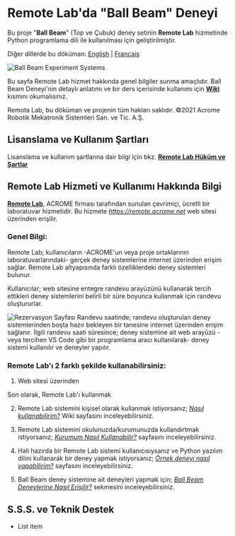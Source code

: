 # Remote Lab'da "Ball Beam" Deneyi 
Bu proje "**Ball Beam**" (Top ve Çubuk) deney setinin **Remote Lab** hizmetinde Python programlama dili ile kullanılması için geliştirilmiştir. 

Diğer dillerde bu döküman:  [English](https://github.com/candancaner/ball-beam/blob/main/README.md)  |  [Français](https://github.com/candancaner/ball-beam/blob/main/lang/french/ReadMe.md/)

![Ball Beam Experiment Systems](https://github.com/candancaner/ball-beam/raw/main/images/bb_remotelab.png)

Bu sayfa Remote Lab hizmet hakkında genel bilgiler sunma amaçlıdır. Ball Beam Deneyi'nin detaylı anlatımı ve bir ders içerisinde kullanımı için [**Wiki**](https://github.com/candancaner/ball-beam/wiki) kısmını okumalısınız.

Remota Lab, bu döküman ve projenin tüm hakları saklıdır. 
©2021 Acrome Robotik Mekatronik Sistemleri San. ve Tic. A.Ş. 

## Lisanslama ve Kullanım Şartları
Lisanslama ve kullanım şartlarına dair bilgi için bkz. [**Remote Lab Hüküm ve Şartlar**](https://remote.acrome.net/hukum-sartlar)

## Remote Lab Hizmeti ve Kullanımı Hakkında Bilgi
[**Remote Lab**](https://remote.acrome.net/), ACROME firması tarafından sunulan çevrimiçi, ücretli bir laboratuvar hizmetidir. Bu hizmete *https://remote.acrome.net* web sitesi üzerinden erişilir.

### Genel Bilgi: 
Remote Lab; kullanıcıların  -ACROME'un veya proje ortaklarının laboratuvarlarındaki-  gerçek deney sistemlerine  internet üzerinden erişim sağlar. Remote Lab altyapısında farklı özelliklerdeki deney sistemleri bulunur. 

Kullanıcılar; web sitesine entegre randevu arayüzünü kullanarak tercih ettikleri deney sistemlerini belirli bir süre boyunca kullanmak için randevu oluştururlar. <br>

![Rezervasyon Sayfası](https://raw.githubusercontent.com/candancaner/ball-beam/268dc266d5f0e06884020fc30e136ab4c9fb2ba8/images/BBT%20Booking.PNG)
Randevu saatinde; randevu oluşturulan deney sistemlerinden boşta hazır bekleyen bir tanesine internet üzerinden erişim sağlanır. İlgili randevu saati süresince; deney sistemine ait web arayüzü -veya tercihen VS Code gibi bir programlama aracı kullanılarak- deney sistemi kullanılır ve deneyler yapılır.

### Remote Lab'ı 2 farklı şekilde kullanabilirsiniz:

 1. Web sitesi üzerinden 

Son olarak, Remote Lab'ı kullanmak 

 2. Remote Lab sistemini kişisel olarak kullanmak istiyorsanız; [*Nasıl kullanabilirim?*](https://github.com/candancaner/ball-beam/wiki/T%C3%BCrk%C3%A7e:-1_Nas%C4%B1l-Kullanabilirim%3F) Wiki sayfasını inceleyebilirsiniz.

 3. Remote Lab sistemini okulunuzda/kurumunuzda kullandırtmak istiyorsanız; [*Kurumum Nasıl Kullanabilir?*](https://github.com/candancaner/ball-beam/wiki/T%C3%BCrk%C3%A7e:-2_Kurumum-Nas%C4%B1l-Kullanabilir%3F) sayfasını inceleyebilirsiniz.

 4. Hali hazırda bir Remote Lab sistemi kullanıcısıysanız ve Python yazılım dilini kullanarak bir deney yapmak istiyorsanız; [*Örnek deneyi nasıl yapabilirim?*](https://github.com/candancaner/ball-beam/wiki/Nas%C4%B1l-deney-yap%C4%B1l%C4%B1r?#deneyimi-nas%C4%B1l-yapabilirim) sayfasını inceleyebilirsiniz.

 5. Ball Beam deney sistemine ait deneyleri yapmak için; [*Ball Beam Deneylerine Nasıl Erişilir?*](https://github.com/candancaner/ball-beam/wiki/Nas%C4%B1l-deney-yap%C4%B1l%C4%B1r?#deneyimi-nas%C4%B1l-yapabilirim) sekmesini inceleyebilirsiniz.

## S.S.S. ve Teknik Destek

 - List item
